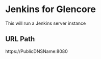 # Jenkins for Glencore

This will run a Jenkins server instance

## URL Path

https://PublicDNSName:8080
